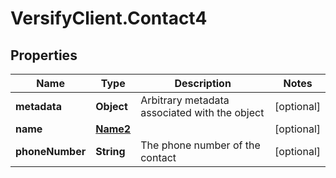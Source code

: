 # VersifyClient.Contact4

## Properties

Name | Type | Description | Notes
------------ | ------------- | ------------- | -------------
**metadata** | **Object** | Arbitrary metadata associated with the object | [optional] 
**name** | [**Name2**](Name2.md) |  | [optional] 
**phoneNumber** | **String** | The phone number of the contact | [optional] 


